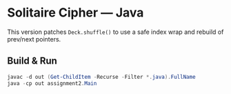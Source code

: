 # Solitaire Cipher — Java

This version patches `Deck.shuffle()` to use a safe index wrap and rebuild of prev/next pointers.

## Build & Run
```powershell
javac -d out (Get-ChildItem -Recurse -Filter *.java).FullName
java -cp out assignment2.Main
```
